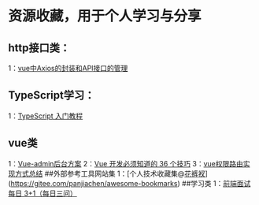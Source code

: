 # 资源收藏，用于个人学习与分享

## http接口类：
  1：[vue中Axios的封装和API接口的管理](https://juejin.im/post/5b55c118f265da0f6f1aa354)
## TypeScript学习：
  1：[TypeScript 入门教程](https://github.com/xcatliu/typescript-tutorial/blob/master/README.md)
## vue类
  1：[Vue-admin后台方案](https://github.com/PanJiaChen/vue-element-admin/blob/master/README.zh-CN.md)
  2：[Vue 开发必须知道的 36 个技巧](https://juejin.im/post/5d9d386fe51d45784d3f8637)
  3：[vue权限路由实现方式总结](https://juejin.im/post/5b5bfd5b6fb9a04fdd7d687a#heading-12)
##外部参考工具网站集
  1：[个人技术收藏集@[花裤衩](https://github.com/PanJiaChen)](https://gitee.com/panjiachen/awesome-bookmarks)
##学习类
  1：[前端面试每日 3+1（每日三问）](https://github.com/haizlin/fe-interview)
